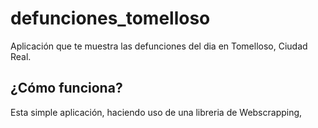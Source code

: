 # defunciones_tomelloso

Aplicación que te muestra las defunciones del dia en Tomelloso, Ciudad Real.

## ¿Cómo funciona?

Esta simple aplicación, haciendo uso de una libreria de Webscrapping,
